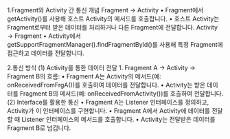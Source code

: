 1.Fragment와 Activity 간 통신 개념
Fragment → Activity
	•	Fragment에서 getActivity()를 사용해 호스트 Activity의 메서드를 호출합니다.
	•	호스트 Activity는 Fragment로부터 받은 데이터를 처리하거나 다른 Fragment에 전달합니다.
Activity → Fragment
	•	Activity에서 getSupportFragmentManager().findFragmentById(<id>)를 사용해 특정 Fragment에 접근하고 데이터를 전달합니다.

2.통신 방식
(1) Activity를 통한 데이터 전달
	1.	Fragment A → Activity → Fragment B의 흐름:
	•	Fragment A는 Activity의 메서드(예: onReceivedFromFrgA())를 호출하여 데이터를 전달합니다.
	•	Activity는 받은 데이터를 Fragment B의 메서드(예: onReceivedFromActivity())를 호출하여 전달합니다.
(2) Interface를 활용한 통신
	•	Fragment A는 Listener 인터페이스를 정의하고, Activity가 이 인터페이스를 구현합니다.
	•	Fragment A에서 Activity에 데이터를 전달할 때 Listener 인터페이스의 메서드를 호출합니다.
	•	Activity는 전달받은 데이터를 Fragment B로 넘깁니다.